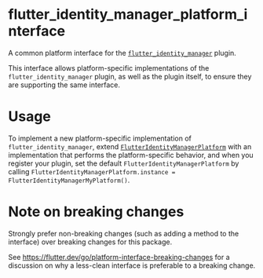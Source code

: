 # flutter_identity_manager_platform_interface

A common platform interface for the [`flutter_identity_manager`][1] plugin.

This interface allows platform-specific implementations of the `flutter_identity_manager`
plugin, as well as the plugin itself, to ensure they are supporting the
same interface.

# Usage

To implement a new platform-specific implementation of `flutter_identity_manager`, extend
[`FlutterIdentityManagerPlatform`][2] with an implementation that performs the
platform-specific behavior, and when you register your plugin, set the default
`FlutterIdentityManagerPlatform` by calling
`FlutterIdentityManagerPlatform.instance = FlutterIdentityManagerMyPlatform()`.

# Note on breaking changes

Strongly prefer non-breaking changes (such as adding a method to the interface)
over breaking changes for this package.

See https://flutter.dev/go/platform-interface-breaking-changes for a discussion
on why a less-clean interface is preferable to a breaking change.

[1]: ../flutter_identity_manager
[2]: lib/src/flutter_identity_manager_platform_interface.dart